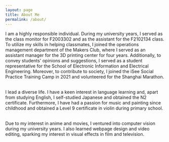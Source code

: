```yaml
---
layout: page
title: About Me
permalink: /about/
---
```

I am a highly responsible individual. During my university years, I served as the class monitor for F2003302 and as the assistant for the F2102134 class. To utilize my skills in helping classmates, I joined the operations management department of the Makers Club, where I served as an assistant manager for the 3D printing center for four years. Additionally, to convey students' opinions and suggestions, I served as a student representative for the School of Electronic Information and Electrical Engineering. Moreover, to contribute to society, I joined the iSee Social Practice Training Camp in 2021 and volunteered for the Shanghai Marathon.

<br>I lead a diverse life. I have a keen interest in language learning and, apart from studying English, I self-studied Japanese and obtained the N2 certificate. Furthermore, I have had a passion for music and painting since childhood and obtained a Level 9 certificate in violin during primary school.

<br>Due to my interest in anime and movies, I ventured into computer vision during my university years. I also learned webpage design and video editing, sparking my interest in visual effects in film and television. 
<br>
